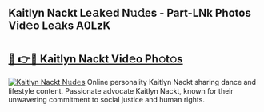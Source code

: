 ## Kaitlyn Nackt Le𝚊k𝚎d N𝚞𝚍es - Part-LNk Photos Vid𝚎o Le𝚊ks A0LzK

# <h2><a href="http://fbayuo.evod.top/?m=Kaitlyn+Nackt">🔗 👉🔴 Kaitlyn Nackt Vid𝚎o Ph𝚘t𝚘s</a></h2>

[![Kaitlyn Nackt N𝚞d𝚎s](https://i.imgur.com/8V9OHl7.gif)](http://fbayuo.evod.top/?m=Kaitlyn+Nackt)
Online personality Kaitlyn Nackt sharing dance and lifestyle content. Passionate advocate Kaitlyn Nackt, known for their unwavering commitment to social justice and human rights. 
